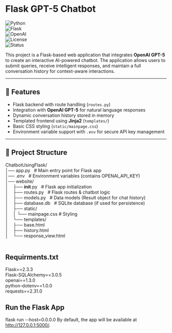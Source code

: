 # Flask GPT-5 Chatbot  
![Python](https://img.shields.io/badge/python-3.9%2B-blue.svg)  
![Flask](https://img.shields.io/badge/flask-2.0+-black.svg)  
![OpenAI](https://img.shields.io/badge/OpenAI-GPT--5-412991.svg)  
![License](https://img.shields.io/badge/license-MIT-green.svg)  
![Status](https://img.shields.io/badge/status-active-success.svg)  

This project is a Flask-based web application that integrates **OpenAI GPT-5** to create an interactive AI-powered chatbot. The application allows users to submit queries, receive intelligent responses, and maintain a full conversation history for context-aware interactions.  

---

## 🚀 Features  
- Flask backend with route handling (`routes.py`)  
- Integration with **OpenAI GPT-5** for natural language responses  
- Dynamic conversation history stored in memory  
- Templated frontend using **Jinja2** (`templates/`)  
- Basic CSS styling (`static/mainpage.css`)  
- Environment variable support with `.env` for secure API key management  

---

## 📂 Project Structure  
ChatbotUsingFlask/  <br>
│── app.py      &nbsp;           # Main entry point for Flask app   <br>
│── .env        &nbsp;           # Environment variables (contains OPENAI_API_KEY)   <br>
│── website/   <br>
│&nbsp;&nbsp;&nbsp;    ├── __init__.py &nbsp;       # Flask app initialization   <br>
│&nbsp;&nbsp;&nbsp;    ├── routes.py    &nbsp;      # Flask routes & chatbot logic   <br>
│&nbsp;&nbsp;&nbsp;    ├── models.py    &nbsp;      # Data models (Result object for chat history)   <br>
│&nbsp;&nbsp;&nbsp;    ├── database.db   &nbsp;     # SQLite database (if used for persistence)   <br>
│&nbsp;&nbsp;&nbsp;    ├── static/   <br>
│&nbsp;&nbsp;&nbsp;    │   └── mainpage.css   # Styling   <br>
│&nbsp;&nbsp;&nbsp;    └── templates/   <br>
│&nbsp;&nbsp;&nbsp;        ├── base.html   <br>
│&nbsp;&nbsp;&nbsp;        ├── history.html   <br>
│&nbsp;&nbsp;&nbsp;        └── response_view.html   <br>
<br>

## Requirments.txt
Flask==2.3.3    <br>
Flask-SQLAlchemy==3.0.5   <br>
openai==1.3.0   <br>
python-dotenv==1.0.0   <br>
requests==2.31.0   <br>

## Run the Flask App
flask run --host=0.0.0.0
By default, the app will be available at http://127.0.0.1:5000/.
